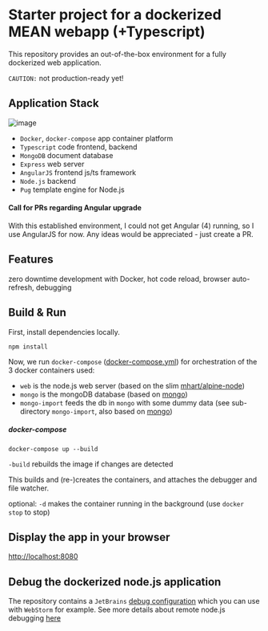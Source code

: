# Starter project for a dockerized MEAN webapp (+Typescript)
This repository provides an out-of-the-box environment for a fully dockerized web application. 

`CAUTION:` not production-ready yet!

## Application Stack
![image](http://i65.tinypic.com/atvtl.jpg)

* `Docker`, `docker-compose` app container platform
* `Typescript` code frontend, backend
* `MongoDB` document database
* `Express` web server
* `AngularJS` frontend js/ts framework
* `Node.js` backend
* `Pug` template engine for Node.js

#### Call for PRs regarding Angular upgrade
With this established environment, I could not get Angular (4) running, so I use AngularJS for now. 
Any ideas would be appreciated - just create a PR.

## Features
zero downtime development with Docker, hot code reload, browser auto-refresh, debugging

## Build & Run
First, install dependencies locally. 

`npm install`

Now, we run `docker-compose` ([docker-compose.yml](docker-compose.yml)) for orchestration of the 3 docker containers used:

- `web` is the node.js web server (based on the slim [mhart/alpine-node](https://hub.docker.com/r/mhart/alpine-node/))
- `mongo` is the mongoDB database (based on [mongo](https://hub.docker.com/_/mongo/))
- `mongo-import` feeds the db in `mongo` with some dummy data (see sub-directory `mongo-import`, also based on [mongo](https://hub.docker.com/_/mongo/))

##### docker-compose
`docker-compose up --build`

`-build` rebuilds the image if changes are detected

This builds and (re-)creates the containers, and attaches the debugger and file watcher.

optional: `-d` makes the container running in the background (use `docker stop` to stop)


## Display the app in your browser

[http://localhost:8080](http://localhost:8080)

## Debug the dockerized node.js application
The repository contains a `JetBrains` [debug configuration](.idea/runConfigurations/node_debug_5858.xml) which you can use with `WebStorm` for example. 
See more details about remote node.js debugging [here](https://www.jetbrains.com/help/webstorm/2017.1/run-debug-configuration-node-js-remote-debug.html)

